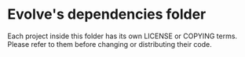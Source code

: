 # Evolve's dependencies folder

Each project inside this folder has its own LICENSE or COPYING terms. Please refer to them
before changing or distributing their code.
